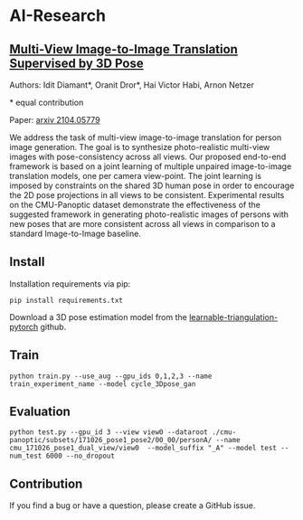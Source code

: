 # AI-Research
## [Multi-View Image-to-Image Translation Supervised by 3D Pose](./readme.md)

Authors: Idit Diamant*, Oranit Dror*, Hai Victor Habi, Arnon Netzer

\* equal contribution

Paper: [arxiv 2104.05779](https://arxiv.org/abs/2104.05779)

We address the task of multi-view image-to-image translation for person image generation. The goal is to synthesize photo-realistic multi-view images with pose-consistency across all views. Our proposed end-to-end framework is based on a joint learning of multiple unpaired image-to-image translation models, one per camera view-point. The joint learning is imposed by constraints on the shared 3D human pose in order to encourage the 2D pose projections in all views to be consistent. Experimental results on the CMU-Panoptic dataset demonstrate the effectiveness of the suggested framework in generating photo-realistic images of persons with new poses that are more consistent across all views in comparison to a standard Image-to-Image baseline.


## Install
Installation requirements via pip:
```
pip install requirements.txt
```
Download a 3D pose estimation model from the [learnable-triangulation-pytorch](http://github.com/karfly/learnable-triangulation-pytorch/) github.

## Train
```
python train.py --use_aug --gpu_ids 0,1,2,3 --name train_experiment_name --model cycle_3Dpose_gan
```
## Evaluation
```
python test.py --gpu_id 3 --view view0 --dataroot ./cmu-panoptic/subsets/171026_pose1_pose2/00_00/personA/ --name cmu_171026_pose1_dual_view/view0  --model_suffix "_A" --model test --num_test 6000 --no_dropout
```

## Contribution
If you find a bug or have a question, please create a GitHub issue.


